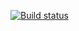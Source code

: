 [![Build status](https://ci.appveyor.com/api/projects/status/2yv9ok8c5f2c8r1w?svg=true)](https://ci.appveyor.com/project/KristinaPelevina/api-ci)